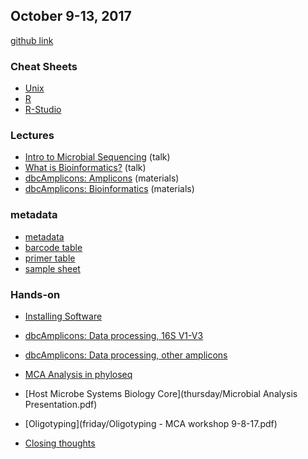 ## October 9-13, 2017

[github link](https://github.com/ucdavis-bioinformatics-training/Oct2017-ILRI-Workshop)

### Cheat Sheets
* [Unix](Cheat_Sheets/fwunixref.pdf)
* [R](Cheat_Sheets/Short-refcard.pdf)
* [R-Studio](Cheat_Sheets/rstudio-IDE-cheatsheet.pdf)

### Lectures
* [Intro to Microbial Sequencing](Intro2MCSequencing.pdf) (talk)
* [What is Bioinformatics?](What_is_Bioinformatics.pdf) (talk)
* [dbcAmplicons: Amplicons](dbcAmplicons_Amplicons.pdf) (materials)
* [dbcAmplicons: Bioinformatics](dbcAmplicons_Bioinformatics.pdf) (materials)

### metadata
* [metadata](metdata)
* [barcode table](metadata/dbcBarcodeLookupTable.txt)
* [primer table](metadata/PrimerTable.txt)
* [sample sheet](metadata/workshopSamplesheet.txt)

### Hands-on
* [Installing Software](installing_software.md)
* [dbcAmplicons: Data processing, 16S V1-V3](dbcAmplicons_commands.md)
* [dbcAmplicons: Data processing, other amplicons](dbcAmplicons_commands_all_amplicons.md)
* [MCA Analysis in phyloseq](MCA_Workshop_R/phyloseq.md)


* [Host Microbe Systems Biology Core](thursday/Microbial Analysis Presentation.pdf)
* [Oligotyping](friday/Oligotyping - MCA workshop 9-8-17.pdf)
* [Closing thoughts](friday/Closing_Thoughts.pdf)

